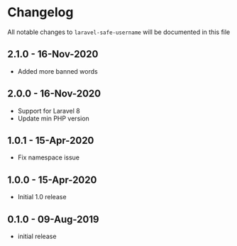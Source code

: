 # Changelog

All notable changes to `laravel-safe-username` will be documented in this file

## 2.1.0 - 16-Nov-2020

- Added more banned words 

## 2.0.0 - 16-Nov-2020

- Support for Laravel 8
- Update min PHP version

## 1.0.1 - 15-Apr-2020

- Fix namespace issue

## 1.0.0 - 15-Apr-2020

- Initial 1.0 release

## 0.1.0 - 09-Aug-2019

-   initial release
